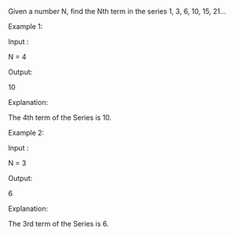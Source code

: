 Given a number N, find the Nth term in the series 1, 3, 6, 10, 15, 21…

Example 1:

Input :

N = 4 

Output:

10

Explanation:

The 4th term of the Series is 10.

Example 2:

Input :

N = 3 

Output:

6

Explanation:

The 3rd term of the Series is 6.
